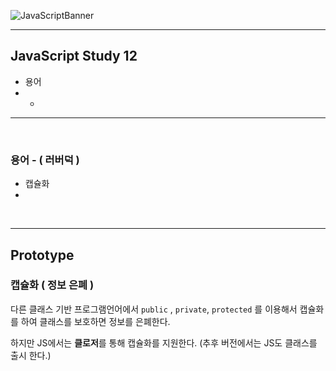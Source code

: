 ![JavaScriptBanner](https://user-images.githubusercontent.com/31315644/65933403-536fe400-e44c-11e9-981d-c4e8c1f86998.png)

------

## JavaScript Study 12

- 용어
- 
  - <br/>

------

<br/>

### 용어 - ( 러버덕 )

- 캡슐화
- 

<br/>

------

## Prototype

### 캡슐화 ( 정보 은폐 )

다른 클래스 기반 프로그램언어에서 `public` , `private`, `protected` 를 이용해서 캡슐화를 하여 클래스를 보호하면 정보를 은폐한다.

하지만 JS에서는 **클로저**를 통해 캡슐화를 지원한다. (추후 버전에서는 JS도 클래스를 출시 한다.)
